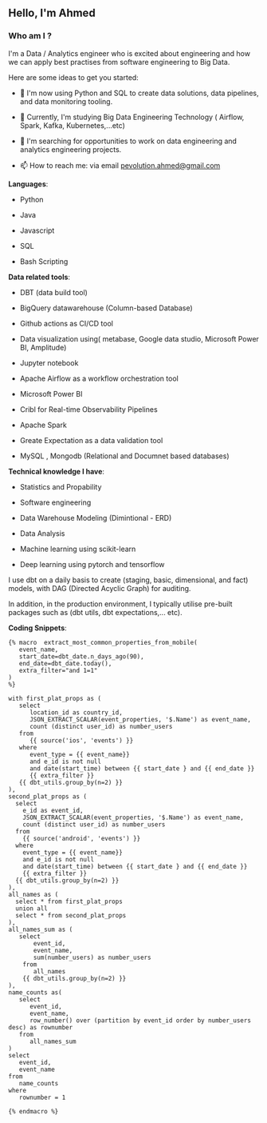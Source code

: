 ## Hello, I'm Ahmed 

### Who am I ?

I'm a Data / Analytics engineer who is excited about engineering and how we can apply best practises from software engineering to Big Data.

Here are some ideas to get you started:

- 🔭 I'm now using Python and SQL to create data solutions, data pipelines, and data monitoring tooling.

- 🌱 Currently, I'm studying Big Data Engineering Technology ( Airflow, Spark, Kafka, Kubernetes,...etc)

- 👯 I'm searching for opportunities to work on data engineering and analytics engineering projects.

- 📫 How to reach me: via email pevolution.ahmed@gmail.com

**Languages**:

- Python

- Java

- Javascript

- SQL

- Bash Scripting

**Data related tools**:

- DBT (data build tool)

- BigQuery datawarehouse (Column-based Database)

- Github actions as CI/CD tool

- Data visualization using( metabase, Google data studio, Microsoft Power BI, Amplitude)

- Jupyter notebook

- Apache Airflow as a workflow orchestration tool

- Microsoft Power BI
- Cribl for Real-time Observability Pipelines
- Apache Spark
- Greate Expectation as a data validation tool

- MySQL , Mongodb (Relational and Documnet based databases)

**Technical knowledge I have**:

- Statistics and Propability

- Software engineering

- Data Warehouse Modeling (Dimintional - ERD)

- Data Analysis

- Machine learning using scikit-learn

- Deep learning using pytorch and tensorflow

I use dbt on a daily basis to create (staging, basic, dimensional, and fact) models, with DAG (Directed Acyclic Graph) for auditing.

In addition, in the production environment, I typically utilise pre-built packages such as (dbt utils, dbt expectations,... etc).

**Coding Snippets**:
  
```
{% macro  extract_most_common_properties_from_mobile(
   event_name,
   start_date=dbt_date.n_days_ago(90),
   end_date=dbt_date.today(),
   extra_filter="and 1=1"
)
%}

with first_plat_props as (
   select 
      location_id as country_id,
      JSON_EXTRACT_SCALAR(event_properties, '$.Name') as event_name,
      count (distinct user_id) as number_users
   from 
      {{ source('ios', 'events') }} 
   where 
      event_type = {{ event_name}}
      and e_id is not null
      and date(start_time) between {{ start_date } and {{ end_date }}
      {{ extra_filter }}
   {{ dbt_utils.group_by(n=2) }}
),
second_plat_props as (
  select 
    e_id as event_id,
    JSON_EXTRACT_SCALAR(event_properties, '$.Name') as event_name,
    count (distinct user_id) as number_users
  from 
    {{ source('android', 'events') }} 
  where 
    event_type = {{ event_name}}
    and e_id is not null
    and date(start_time) between {{ start_date } and {{ end_date }}
    {{ extra_filter }}
  {{ dbt_utils.group_by(n=2) }}
),
all_names as (
  select * from first_plat_props
  union all 
  select * from second_plat_props
),
all_names_sum as (
   select 
       event_id,
       event_name,
       sum(number_users) as number_users
    from
       all_names
    {{ dbt_utils.group_by(n=2) }}
),
name_counts as(
   select 
      event_id,
      event_name, 
      row_number() over (partition by event_id order by number_users desc) as rownumber
   from 
      all_names_sum
)
select
   event_id,
   event_name
from 
   name_counts
where 
   rownumber = 1
    
{% endmacro %}

```
